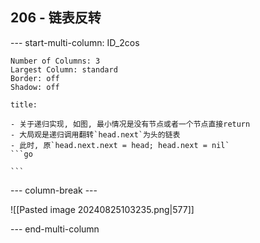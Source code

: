 ## 206 - 链表反转
--- start-multi-column: ID_2cos
```column-settings
Number of Columns: 3
Largest Column: standard
Border: off
Shadow: off
```

~~~ad-primary
title:  

- 关于递归实现, 如图, 最小情况是没有节点或者一个节点直接return
- 大局观是递归调用翻转`head.next`为头的链表
- 此时, 原`head.next.next = head; head.next = nil`
```go

```
~~~

--- column-break ---

![[Pasted image 20240825103235.png|577]]

--- end-multi-column
